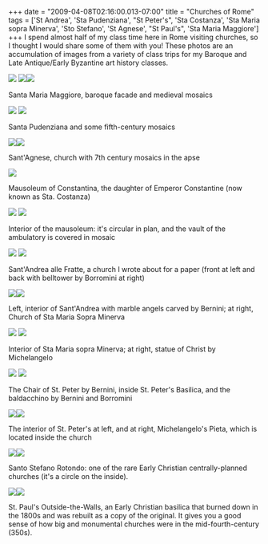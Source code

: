 +++
date = "2009-04-08T02:16:00.013-07:00"
title = "Churches of Rome"
tags = ['St Andrea', 'Sta Pudenziana', "St Peter's", 'Sta Costanza', 'Sta Maria sopra Minerva', 'Sto Stefano', 'St Agnese', "St Paul's", 'Sta Maria Maggiore']
+++
I spend almost half of my class time here in Rome visiting churches, so I thought I would share some of them with you! These photos are an accumulation of images from a variety of class trips for my Baroque and Late Antique/Early Byzantine art history classes.

<img src="http://3.bp.blogspot.com/_BPRHjFkCSTM/Sdx51UHDZrI/AAAAAAAAFoY/qZGztQCBsSY/s1600-h/IMG_2871.JPG"/> <img src="http://1.bp.blogspot.com/_BPRHjFkCSTM/Sdx51ioIxbI/AAAAAAAAFoo/wdq7jE5TTg4/s1600-h/IMG_2879.JPG"/><img src="http://3.bp.blogspot.com/_BPRHjFkCSTM/Sdx6IOiA5RI/AAAAAAAAFow/2YhE7ExGxwc/s1600-h/IMG_2881.JPG"/>

Santa Maria Maggiore, baroque facade and medieval mosaics

<img src="http://1.bp.blogspot.com/_BPRHjFkCSTM/Sdx51C0qTAI/AAAAAAAAFoI/uvHss3e3ia0/s1600-h/IMG_2850.JPG"/> <img src="http://3.bp.blogspot.com/_BPRHjFkCSTM/Sdx51WoH_WI/AAAAAAAAFoQ/URwH7UijUNk/s1600-h/IMG_2856.JPG"/>

Santa Pudenziana and some fifth-century mosaics

<img src="http://2.bp.blogspot.com/_BPRHjFkCSTM/Sdx3HR3uvyI/AAAAAAAAFnw/bd4L8GhL77Y/s1600-h/IMG_2833.JPG"/><img src="http://3.bp.blogspot.com/_BPRHjFkCSTM/Sdx3HbgHM-I/AAAAAAAAFn4/SfpPDyReVvo/s1600-h/IMG_2834.JPG"/>

Sant'Agnese, church with 7th century mosaics in the apse

<img src="http://1.bp.blogspot.com/_BPRHjFkCSTM/Sdx2VslEEQI/AAAAAAAAFnA/yT9M9SkW5zQ/s1600-h/IMG_2807.JPG"/>

Mausoleum of Constantina, the daughter of Emperor Constantine (now known as Sta. Costanza)

<img src="http://4.bp.blogspot.com/_BPRHjFkCSTM/Sdx2VwQSYXI/AAAAAAAAFnI/Aj80kFEPXaI/s1600-h/IMG_2814.JPG"/> <img src="http://2.bp.blogspot.com/_BPRHjFkCSTM/Sdx3HNVHbmI/AAAAAAAAFng/6cQflMQmw5w/s1600-h/IMG_2827.JPG"/>

Interior of the mausoleum: it's circular in plan, and the vault of the ambulatory is covered in mosaic

<img src="http://2.bp.blogspot.com/_BPRHjFkCSTM/Sdx2VtYdWdI/AAAAAAAAFm4/Rh7eoo2mqBk/s1600-h/IMG_2784.JPG"/> <img src="http://1.bp.blogspot.com/_BPRHjFkCSTM/Sdx6IEweb0I/AAAAAAAAFo4/gZPJE2G4u0M/s1600-h/IMG_2894.JPG"/>

Sant'Andrea alle Fratte, a church I wrote about for a paper (front at left and back with belltower by Borromini at right)

<img src="http://1.bp.blogspot.com/_BPRHjFkCSTM/Sdx6IQ4dSiI/AAAAAAAAFpA/LXfi1DeXfeY/s1600-h/IMG_2916.JPG"/><img src="http://1.bp.blogspot.com/_BPRHjFkCSTM/SdxtlTQRENI/AAAAAAAAFmg/vzKcCfh-_Lw/s1600-h/IMG_2759.JPG"/>

Left, interior of Sant'Andrea with marble angels carved by Bernini; at right, Church of Sta Maria Sopra Minerva

<img src="http://3.bp.blogspot.com/_BPRHjFkCSTM/Sdxtkz_pR4I/AAAAAAAAFmY/jRUp-sZRrLU/s1600-h/IMG_2764.JPG"/> <img src="http://1.bp.blogspot.com/_BPRHjFkCSTM/Sdxtkz17N0I/AAAAAAAAFmQ/1zO0TyLhypk/s1600-h/IMG_2768.JPG"/>

Interior of Sta Maria sopra Minerva; at right, statue of Christ by Michelangelo

<img src="http://1.bp.blogspot.com/_BPRHjFkCSTM/SdxsR1DD3UI/AAAAAAAAFmA/FyTSvn8IrT8/s1600-h/IMG_2721.JPG"/> <img src="http://2.bp.blogspot.com/_BPRHjFkCSTM/SdxtldtK3iI/AAAAAAAAFmw/nBREymOlTrI/s1600-h/IMG_2742.JPG"/>

The Chair of St. Peter by Bernini, inside St. Peter's Basilica, and the baldacchino by Bernini and Borromini

<img src="http://1.bp.blogspot.com/_BPRHjFkCSTM/SdxsRQO1zWI/AAAAAAAAFl4/MmFUMlV3Bks/s1600-h/IMG_2708.JPG"/><img src="http://3.bp.blogspot.com/_BPRHjFkCSTM/SdxsR9q18hI/AAAAAAAAFmI/_XF8RUX0ssA/s1600-h/IMG_2733.JPG"/>

The interior of St. Peter's at left, and at right, Michelangelo's Pieta, which is located inside the church

<img src="http://3.bp.blogspot.com/_BPRHjFkCSTM/SdxrwYizQjI/AAAAAAAAFlQ/korF0G6Oh6E/s1600-h/IMG_2397.JPG"/><img src="http://2.bp.blogspot.com/_BPRHjFkCSTM/SdxrwUdihsI/AAAAAAAAFlY/bUZzoYbB01E/s1600-h/IMG_2402.JPG"/>

Santo Stefano Rotondo: one of the rare Early Christian centrally-planned churches (it's a circle on the inside).

<img src="http://4.bp.blogspot.com/_BPRHjFkCSTM/SdxrwYegC1I/AAAAAAAAFlA/cORiprOsviI/s1600-h/IMG_2391.JPG"/><img src="http://1.bp.blogspot.com/_BPRHjFkCSTM/SdxrwZ1d1OI/AAAAAAAAFlI/__BqTBxkmoE/s1600-h/IMG_2393.JPG"/>

St. Paul's Outside-the-Walls, an Early Christian basilica that burned down in the 1800s and was rebuilt as a copy of the original.  It gives you a good sense of how big and monumental churches were in the mid-fourth-century (350s).
